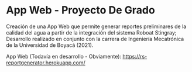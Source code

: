 # App Web - Proyecto De Grado

Creación de una App Web que permite generar reportes preliminares de la calidad del agua a partir de la integración del sistema Roboat Stingray;
Desarrollo realizado en conjunto con la carrera de Ingeniería Mecatrónica de la Universidad de Boyacá (2021).

App Web (Todavía en desarrollo - Obviamente): https://rs-reportgenerator.herokuapp.com/
